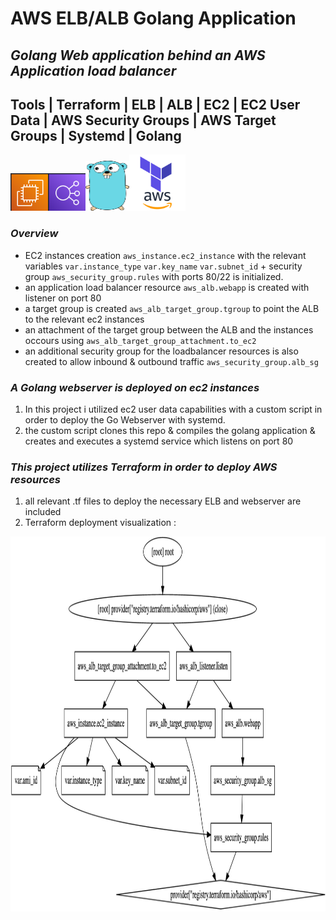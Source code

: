 # AWS ELB/ALB Golang Application
## ___Golang Web application behind an AWS Application load balancer___
## Tools | Terraform | ELB | ALB | EC2 | EC2 User Data | AWS Security Groups | AWS Target Groups | Systemd | Golang


<img src="README-resources/ec2pic.png" alt="alt text" width="60" height="60"><img src="README-resources/elbpic.png" alt="alt text" width="60" height="60"><img src="README-resources/gopic.png" alt="alt text" width="70" height="80"><img src="README-resources/tf.png" alt="alt text" width="90" height="90">

### ___Overview___
* EC2 instances creation `aws_instance.ec2_instance` with the relevant variables `var.instance_type` `var.key_name` `var.subnet_id` + security group `aws_security_group.rules` with ports 80/22 is initialized.
* an application load balancer resource `aws_alb.webapp` is created with listener on port 80
* a target group is created `aws_alb_target_group.tgroup` to point the ALB to the relevant ec2 instances 
* an attachment of the target group between the ALB and the instances occours using `aws_alb_target_group_attachment.to_ec2`
* an additional security group for the loadbalancer resources is also created to allow inbound & outbound traffic `aws_security_group.alb_sg`
###  ___A Golang webserver is deployed on ec2 instances___
  1. In this project i utilized ec2 user data capabilities with a custom script in order to deploy the Go Webserver with systemd.
  2. the custom script clones this repo & compiles the golang application & creates and executes a systemd service which listens on port 80

### ___This project utilizes Terraform in order to deploy AWS resources___
  1. all relevant .tf files to deploy the necessary ELB and webserver are included
  2. Terraform deployment visualization :  

  <img src="README-resources/TF-Graph.jpg" alt="alt text" width="750" height="600">
